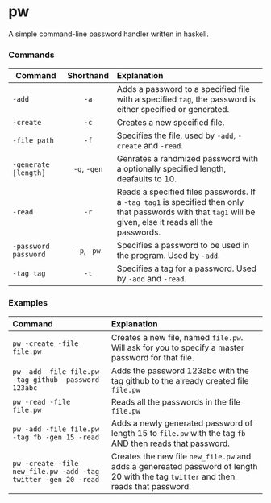 pw
==

A simple command-line password handler written in haskell.

### Commands
| Command              | Shorthand     | Explanation |
| -------------------- | :-----------: | :---------- |
| `-add`               | `-a`          | Adds a password to a specified file with a specified `tag`, the password is either specified or generated. |
| `-create`            | `-c`          | Creates a new specified file. |
| `-file path`         | `-f`          | Specifies the file, used by `-add`, `-create` and `-read`. |
| `-generate [length]` | `-g`, `-gen`  | Genrates a randmized password with a optionally specified length, deafaults to 10. |
| `-read`              | `-r`          | Reads a specified files passwords. If a `-tag tag1` is specified then only that passwords with that `tag1` will be given, else it reads all the passwords. |
| `-password password` | `-p`, `-pw`   | Specifies a password to be used in the program. Used by `-add`. |
| `-tag tag`           | `-t`          | Specifies a tag for a password. Used by `-add` and `-read`. |

### Examples
| Command | Explanation |
| :-------| :-----------|
| `pw -create -file file.pw` | Creates a new file, named `file.pw`. Will ask for you to specify a master password for that file. |
| `pw -add -file file.pw -tag github -password 123abc` | Adds the password 123abc with the tag github to the already created file `file.pw` |
|`pw -read -file file.pw` | Reads all the passwords in the file `file.pw` |
|`pw -add -file file.pw -tag fb -gen 15 -read` | Adds a newly generated password of length 15 to `file.pw` with the tag `fb` AND then reads that password.|
|`pw -create -file new_file.pw -add -tag twitter -gen 20 -read` | Creates the new file `new_file.pw` and adds a genereated password of length 20 with the tag `twitter` and then reads that password.|
